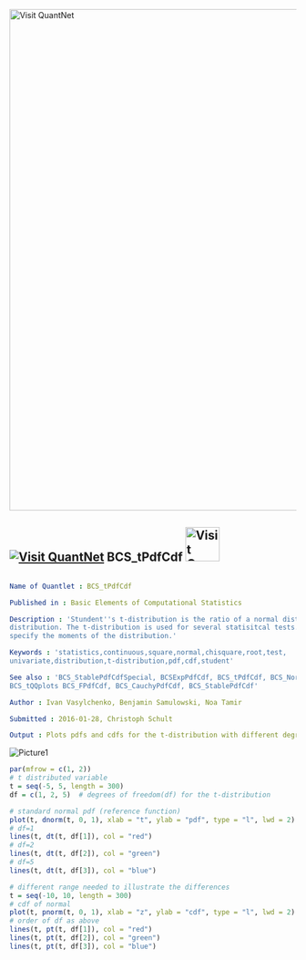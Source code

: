 
[<img src="https://github.com/QuantLet/Styleguide-and-FAQ/blob/master/pictures/banner.png" width="880" alt="Visit QuantNet">](http://quantlet.de/index.php?p=info)

## [<img src="https://github.com/QuantLet/Styleguide-and-Validation-procedure/blob/master/pictures/qloqo.png" alt="Visit QuantNet">](http://quantlet.de/) **BCS_tPdfCdf** [<img src="https://github.com/QuantLet/Styleguide-and-Validation-procedure/blob/master/pictures/QN2.png" width="60" alt="Visit QuantNet 2.0">](http://quantlet.de/d3/ia)

```yaml

Name of Quantlet : BCS_tPdfCdf

Published in : Basic Elements of Computational Statistics

Description : 'Stundent''s t-distribution is the ratio of a normal distribution and a chisquare
distribution. The t-distribution is used for several statisitcal tests. The degrees of freedom
specify the moments of the distribution.'

Keywords : 'statistics,continuous,square,normal,chisquare,root,test,
univariate,distribution,t-distribution,pdf,cdf,student'

See also : 'BCS_StablePdfCdfSpecial, BCSExpPdfCdf, BCS_tPdfCdf, BCS_NormPdfCdf, BCS_ChiPdfCdf,
BCS_tQQplots BCS_FPdfCdf, BCS_CauchyPdfCdf, BCS_StablePdfCdf'

Author : Ivan Vasylchenko, Benjamin Samulowski, Noa Tamir

Submitted : 2016-01-28, Christoph Schult

Output : Plots pdfs and cdfs for the t-distribution with different degrees of freedom.

```

![Picture1](BCS_tPdfCdf.png)


```r
par(mfrow = c(1, 2))
# t distributed variable
t = seq(-5, 5, length = 300)
df = c(1, 2, 5)  # degrees of freedom(df) for the t-distribution

# standard normal pdf (reference function)
plot(t, dnorm(t, 0, 1), xlab = "t", ylab = "pdf", type = "l", lwd = 2)
# df=1
lines(t, dt(t, df[1]), col = "red")
# df=2
lines(t, dt(t, df[2]), col = "green")
# df=5
lines(t, dt(t, df[3]), col = "blue")

# different range needed to illustrate the differences
t = seq(-10, 10, length = 300)
# cdf of normal
plot(t, pnorm(t, 0, 1), xlab = "z", ylab = "cdf", type = "l", lwd = 2)
# order of df as above
lines(t, pt(t, df[1]), col = "red")
lines(t, pt(t, df[2]), col = "green")
lines(t, pt(t, df[3]), col = "blue")
```
